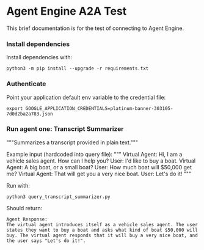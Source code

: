 # Agent Engine A2A Test

This brief documentation is for the test of connecting to Agent Engine.


### Install dependencies

Install dependencies with:

```
python3 -m pip install --upgrade -r requirements.txt
```


### Authenticate


Point your application default env variable to the credential file:

```
export GOOGLE_APPLICATION_CREDENTIALS=platinum-banner-303105-7d0d2ba2a783.json
```


### Run agent one: Transcript Summarizer

"""Summarizes a transcript provided in plain text."""

Example input (hardcoded into query file):
"""
Virtual Agent: Hi, I am a vehicle sales agent. How can I help you?
User: I'd like to buy a boat.
Virtual Agent: A big boat, or a small boat?
User: How much boat will $50,000 get me?
Virtual Agent: That will get you a very nice boat.
User: Let's do it!
"""

Run with:
```
python3 query_transcript_summarizer.py
```

Should return:
```
Agent Response:
The virtual agent introduces itself as a vehicle sales agent. The user states they want to buy a boat and asks what kind of boat $50,000 will buy. The virtual agent responds that it will buy a very nice boat, and the user says "Let's do it!".

```

